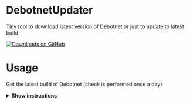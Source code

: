 # DebotnetUpdater
Tiny tool to download latest version of Debotnet or just to update to latest build

<a href="https://github.com/mirinsoft/DebotnetUpdater/releases" target="_blank">
 <img alt="Downloads on GitHub" src="https://img.shields.io/github/downloads/mirinsoft/DebotnetUpdater/total.svg?style=flat-square" />
</a>

# Usage 
Get the latest build of Debotnet (check is performed once a day)

<details><summary><b>Show instructions</b></summary>

1. Run `DebotnetUpdater.exe`
2. Latest build will be automatically downloaded, extracted to directory `Debotnet` and started.
3. After finishing, an `update.txt` file is created with current date
4. Next time you run `DebotnetUpdater.exe`it will check whether the date has changed. If it's already been downloaded for the day, it launches Debotnet without downloading again.

<details><summary><b>Download</b></summary>
https://github.com/mirinsoft/DebotnetUpdater/releases
